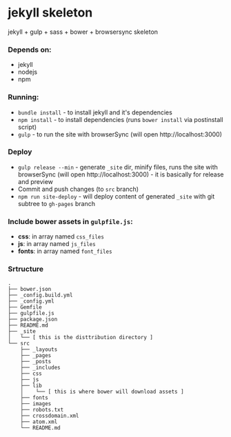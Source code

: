 # jekyll skeleton

jekyll + gulp + sass + bower + browsersync skeleton



### Depends on:

 - jekyll
 - nodejs
 - npm

### Running:

- `bundle install` - to install jekyll and it's dependencies
- `npm install` - to install dependencies (runs `bower install` via postinstall script)
- `gulp` - to run the site with browserSync (will open http://localhost:3000)

### Deploy

- `gulp release --min` - generate `_site` dir, minify files, runs the site with browserSync (will open http://localhost:3000) - it is basically for release and preview
- Commit and push changes (to `src` branch)
- `npm run site-deploy` - will deploy content of generated `_site` with git subtree to `gh-pages` branch

### Include bower assets in `gulpfile.js`:

- **css**: in array named `css_files`
- **js**: in array named `js_files`
- **fonts**: in array named `font_files`

### Srtructure

```
.
├── bower.json
├── _config.build.yml
├── _config.yml
├── Gemfile
├── gulpfile.js
├── package.json
├── README.md
├── _site
│   └── [ this is the disttribution directory ]
└── src
    ├── _layouts
    ├── _pages
    ├── _posts
    ├── _includes
    ├── css
    ├── js
    ├── lib
    │    └── [ this is where bower will download assets ]
    ├── fonts
    ├── images
    ├── robots.txt
    ├── crossdomain.xml
    ├── atom.xml
    └── README.md

```